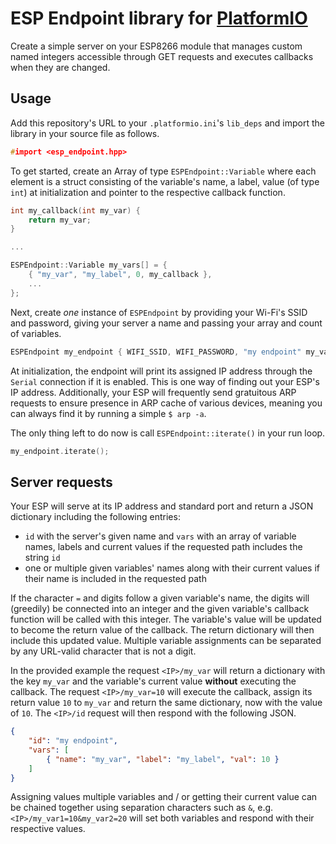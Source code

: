 # ESP Endpoint library for [PlatformIO](https://github.com/platformio)

Create a simple server on your ESP8266 module that manages custom named integers accessible through GET requests and executes callbacks when they are changed.

## Usage

Add this repository's URL to your `.platformio.ini`'s `lib_deps` and import the library in your source file as follows.

```cpp
#import <esp_endpoint.hpp>
```

To get started, create an Array of type `ESPEndpoint::Variable` where each element is a struct consisting of the variable's name, a label, value (of type `int`) at initialization and pointer to the respective callback function.

```cpp
int my_callback(int my_var) {
    return my_var;
}

...

ESPEndpoint::Variable my_vars[] = {
    { "my_var", "my_label", 0, my_callback },
    ...
};
```

Next, create *one* instance of `ESPEndpoint` by providing your Wi-Fi's SSID and password, giving your server a name and passing your array and count of variables.

```cpp
ESPEndpoint my_endpoint { WIFI_SSID, WIFI_PASSWORD, "my endpoint" my_vars, 1 };
```

At initialization, the endpoint will print its assigned IP address through the `Serial` connection if it is enabled. This is one way of finding out your ESP's IP address. Additionally, your ESP will frequently send gratuitous ARP requests to ensure presence in ARP cache of various devices, meaning you can always find it by running a simple `$ arp -a`.

The only thing left to do now is call `ESPEndpoint::iterate()` in your run loop.

```cpp
my_endpoint.iterate();
```

## Server requests

Your ESP will serve at its IP address and standard port and return a JSON dictionary including the following entries:

- `id` with the server's given name and `vars` with an array of variable names, labels and current values if the requested path includes the string `id`
- one or multiple given variables' names along with their current values if their name is included in the requested path

If the character `=` and digits follow a given variable's name, the digits will (greedily) be connected into an integer and the given variable's callback function will be called with this integer. The variable's value will be updated to become the return value of the callback. The return dictionary will then include this updated value. Multiple variable assignments can be separated by any URL-valid character that is not a digit.

In the provided example the request `<IP>/my_var` will return a dictionary with the key `my_var` and the variable's current value **without** executing the callback. The request `<IP>/my_var=10` will execute the callback, assign its return value `10` to `my_var` and return the same dictionary, now with the value of `10`. The `<IP>/id` request will then respond with the following JSON.

```json
{
    "id": "my endpoint",
    "vars": [
        { "name": "my_var", "label": "my_label", "val": 10 }
    ]
}
```

Assigning values multiple variables and / or getting their current value can be chained together using separation characters such as `&`, e.g. `<IP>/my_var1=10&my_var2=20` will set both variables and respond with their respective values.

